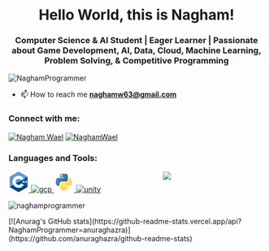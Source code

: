 <h1 align="center">Hello World, this is Nagham!</h1>
<h3 align="center">Computer Science & AI Student | Eager Learner | Passionate about Game Development, AI, Data, Cloud, Machine Learning, Problem Solving, & Competitive Programming</h3>

<p align="left"> <img src="https://komarev.com/ghpvc/?username=naghamprogrammer&label=Profile%20views&color=0e75b6&style=flat" alt="NaghamProgrammer" /> </p>

- 📫 How to reach me **naghamw63@gmail.com**

<h3 align="left">Connect with me:</h3>
<p align="left">
<a href="https://linkedin.com/in/Nagham Wael" target="blank"><img align="center" src="https://raw.githubusercontent.com/rahuldkjain/github-profile-readme-generator/master/src/images/icons/Social/linked-in-alt.svg" alt="Nagham Wael" height="30" width="40" /></a>
<a href="https://codeforces.com/profile/NaghamWael" target="blank"><img align="center" src="https://raw.githubusercontent.com/rahuldkjain/github-profile-readme-generator/master/src/images/icons/Social/codeforces.svg" alt="NaghamWael" height="30" width="40" /></a>
</p>


<h3 align="left">Languages and Tools:</h3>
<p align="left">
  <a href="https://www.w3schools.com/cpp/" target="_blank" rel="noreferrer">
    <img src="https://raw.githubusercontent.com/devicons/devicon/master/icons/cplusplus/cplusplus-original.svg" alt="cplusplus" width="40" height="40"/>
  </a>
  <a href="https://cloud.google.com" target="_blank" rel="noreferrer">
    <img src="https://www.vectorlogo.zone/logos/google_cloud/google_cloud-icon.svg" alt="gcp" width="40" height="40"/>
  </a>
  <a href="https://www.python.org" target="_blank" rel="noreferrer">
    <img src="https://raw.githubusercontent.com/devicons/devicon/master/icons/python/python-original.svg" alt="python" width="40" height="40"/>
  </a>
  <a href="https://unity.com/" target="_blank" rel="noreferrer">
    <img src="https://www.vectorlogo.zone/logos/unity3d/unity3d-icon.svg" alt="unity" width="40" height="40"/>
  </a>
  <img align="right" src="https://github.com/NaghamProgrammer/NaghamProgrammer/assets/161651186/a352b188-fcda-4caa-828c-f1dd8f1b8125" width="200"/>
</p>

<p><img align="center" src="https://github-readme-stats.vercel.app/api/top-langs?username=naghamprogrammer&show_icons=true&locale=en&layout=compact" alt="naghamprogrammer" /></p>
[![Anurag's GitHub stats](https://github-readme-stats.vercel.app/api?NaghamProgrammer=anuraghazra)](https://github.com/anuraghazra/github-readme-stats)

